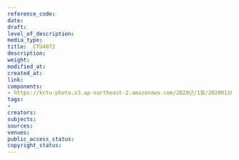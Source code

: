 ```yaml
---
reference_code: 
date: 
draft: 
level_of_description: 
media_type: 
title: _CTU4072
description: 
weight: 
modified_at: 
created_at: 
link: 
components:
- https://kctu-photo.s3.ap-northeast-2.amazonaws.com/2020년/1월/20200110_경마기수+문중원+열사+진상규명,+책임자처벌+및+사람+죽이는+공공기관+적폐청산+민주노총+대책위원회+구성+및+투쟁계획+발표+기자회견/_CTU4072.jpg
tags:
- 
creators: 
subjects: 
sources: 
venues: 
public_access_status: 
copyright_status: 
---
```

